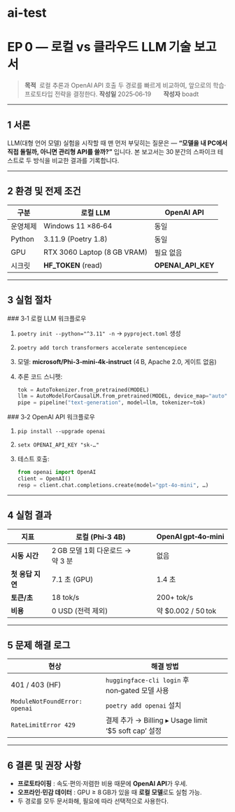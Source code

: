 # ai-test
# EP 0 — **로컬 vs 클라우드 LLM 기술 보고서**

> **목적**  로컬 추론과 OpenAI API 호출 두 경로를 빠르게 비교하여, 앞으로의 학습·프로토타입 전략을 결정한다.
> **작성일** 2025‑06‑19  **작성자** boadt

---

## 1 서론

LLM(대형 언어 모델) 실험을 시작할 때 맨 먼저 부딪히는 질문은 ―
**“모델을 내 PC에서 직접 돌릴까, 아니면 관리형 API를 쓸까?”** 입니다.
본 보고서는 30 분간의 스파이크 테스트로 두 방식을 비교한 결과를 기록합니다.

---

## 2 환경 및 전제 조건

| 구분     | 로컬 LLM                      | OpenAI API           |
| ------ | --------------------------- | -------------------- |
| 운영체제   | Windows 11 ×86‑64           | 동일                   |
| Python | 3.11.9 (Poetry 1.8)         | 동일                   |
| GPU    | RTX 3060 Laptop (8 GB VRAM) | 필요 없음                |
| 시크릿    | **HF\_TOKEN** (read)        | **OPENAI\_API\_KEY** |

---

## 3 실험 절차

\### 3‑1 로컬 LLM 워크플로우

1. `poetry init --python="^3.11" -n` → `pyproject.toml` 생성
2. `poetry add torch transformers accelerate sentencepiece`
3. 모델: **microsoft/Phi‑3‑mini‑4k‑instruct** (4 B, Apache 2.0, 게이트 없음)
4. 추론 코드 스니펫:

   ```python
   tok = AutoTokenizer.from_pretrained(MODEL)
   llm = AutoModelForCausalLM.from_pretrained(MODEL, device_map="auto")
   pipe = pipeline("text-generation", model=llm, tokenizer=tok)
   ```

\### 3‑2 OpenAI API 워크플로우

1. `pip install --upgrade openai`
2. `setx OPENAI_API_KEY "sk-…"`
3. 테스트 호출:

   ```python
   from openai import OpenAI
   client = OpenAI()
   resp = client.chat.completions.create(model="gpt-4o-mini", …)
   ```

---

## 4 실험 결과

| 지표          | 로컬 (Phi‑3 4B)           | OpenAI gpt‑4o‑mini |
| ----------- | ----------------------- | ------------------ |
| **시동 시간**   | 2 GB 모델 1회 다운로드 → 약 3 분 | 없음                 |
| **첫 응답 지연** | 7.1 초 (GPU)             | 1.4 초              |
| **토큰/초**    | 18 tok/s                | 200+ tok/s         |
| **비용**      | 0 USD (전력 제외)           | 약 \$0.002 / 50 tok |

---

## 5 문제 해결 로그

| 현상                            | 해결 방법                                           |
| ----------------------------- | ----------------------------------------------- |
| 401 / 403 (HF)                | `huggingface-cli login` 후 non‑gated 모델 사용       |
| `ModuleNotFoundError: openai` | `poetry add openai` 설치                          |
| `RateLimitError 429`          | 결제 추가 → Billing ▸ Usage limit ‘\$5 soft cap’ 설정 |

---

## 6 결론 및 권장 사항

* **프로토타이핑** : 속도·편의·저렴한 비용 때문에 **OpenAI API**가 우세.
* **오프라인·민감 데이터** : GPU ≥ 8 GB가 있을 때 **로컬 모델**로도 실험 가능.
* 두 경로를 모두 문서화해, 필요에 따라 선택적으로 사용한다.

```
